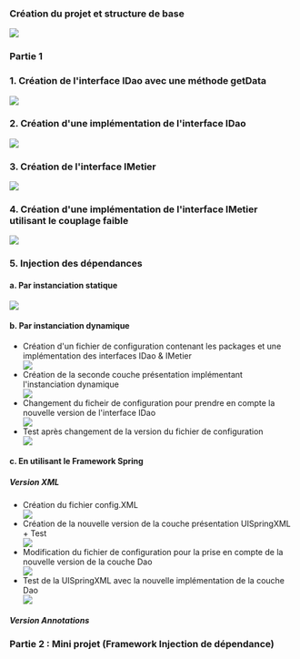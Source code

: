 <h3>Création du projet et structure de base</h3>
<img src="captures/structureprojet3.png">

<h3>Partie 1</h3>
<h3>1. Création de l'interface IDao avec une méthode getData</h3>
<img src="captures/interface-IDao.png">

<h3>2. Création d'une implémentation de l'interface IDao</h3>
<img src="captures/implementation-IDaoImpl.png">

<h3>3. Création de l'interface IMetier</h3>
<img src="captures/interface-IMetier.png">

<h3>4. Création d'une implémentation de l'interface IMetier utilisant le couplage faible</h3>
<img src="captures/implementation-MetierImpl.png">

<h3>5. Injection des dépendances</h3>
<h4>a. Par instanciation statique</h4>
<img src="captures/DI-statique.png">

<h4>b. Par instanciation dynamique</h4>
<ul>
<li> Création d'un fichier de configuration contenant les packages et une implémentation des interfaces IDao & IMetier</li>
<img src="captures/config.png">
<br/>
<li> Création de la seconde couche présentation implémentant l'instanciation dynamique</li>
<img src="captures/DI-dynamique.png">
<br/>
<li> Changement du ficheir de configuration pour prendre en compte la nouvelle version de l'interface IDao</li>
<img src="captures/configV2.png">
<br/>
<li> Test après changement de la version du fichier de configuration</li>
<img src="captures/TestConfigV2.png">
</ul>
<h4>c. En utilisant le Framework Spring</h4>
<h5> Version XML </h5>
<ul>
<li>Création du fichier config.XML</li>
<img src="captures/création-fichier-configXML.png">
<br/>
<li>Création de la nouvelle version de la couche présentation UISpringXML + Test</li>
<img src="captures/creation-UISpringXML.png">
<br/>
<li>Modification du fichier de configuration pour la prise en compte de la nouvelle version de la couche Dao</li>
<img src="captures/DaoImplV2-SpringXML.png">
<br/>
<li>Test de la UISpringXML avec la nouvelle implémentation de la couche Dao</li>
<img src="captures/Test-Nouvelle-Version-Capteurs.png">
</ul>

<h5> Version Annotations </h5>

<h3>Partie 2 : Mini projet (Framework Injection de dépendance)</h3>
